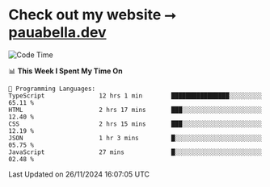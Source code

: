 # Check out my website ⭢ [pauabella.dev](https://pauabella.dev)

<!--START_SECTION:waka-->
![Code Time](http://img.shields.io/badge/Code%20Time-3%2C920%20hrs%2028%20mins-blue)

📊 **This Week I Spent My Time On** 

```text
💬 Programming Languages: 
TypeScript               12 hrs 1 min        ████████████████░░░░░░░░░   65.11 % 
HTML                     2 hrs 17 mins       ███░░░░░░░░░░░░░░░░░░░░░░   12.40 % 
CSS                      2 hrs 15 mins       ███░░░░░░░░░░░░░░░░░░░░░░   12.19 % 
JSON                     1 hr 3 mins         █░░░░░░░░░░░░░░░░░░░░░░░░   05.75 % 
JavaScript               27 mins             █░░░░░░░░░░░░░░░░░░░░░░░░   02.48 % 
```


 Last Updated on 26/11/2024 16:07:05 UTC
<!--END_SECTION:waka-->
